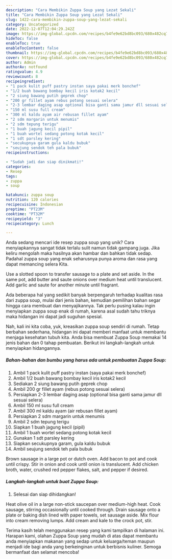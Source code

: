```yaml
---
description: "Cara Membikin Zuppa Soup yang Lezat Sekali"
title: "Cara Membikin Zuppa Soup yang Lezat Sekali"
slug: 1422-cara-membikin-zuppa-soup-yang-lezat-sekali
category: Uncategorized
date: 2022-12-07T12:04:29.242Z
image: https://img-global.cpcdn.com/recipes/b4fe9e62bd8bc093/680x482cq70/zuppa-soup-foto-resep-utama.jpg
hideToc: false
enableToc: true
enableTocContent: false
thumbnail: https://img-global.cpcdn.com/recipes/b4fe9e62bd8bc093/680x482cq70/zuppa-soup-foto-resep-utama.jpg
cover: https://img-global.cpcdn.com/recipes/b4fe9e62bd8bc093/680x482cq70/zuppa-soup-foto-resep-utama.jpg
author: Admin
authorAv: notfound
ratingvalue: 4.9
reviewcount: 8
recipeingredient:
- "1 pack kulit puff pastry instan saya pakai merk bonchef"
- "1/2 buah bawang bombay kecil iris kotak2 kecil"
- "2 siung bawang putih geprek chop"
- "200 gr fillet ayam rebus potong sesuai selera"
- "2-3 lembar daging asap optional bisa ganti sama jamur dll sesuai selera"
- "150 ml susu full cream"
- "300 ml kaldu ayam air rebusan fillet ayam"
- "2 sdm margarin untuk menumis"
- "2 sdm tepung terigu"
- "1 buah jagung kecil pipil"
- "1 buah wortel sedang potong kotak kecil"
- "1 sdt parsley kering"
- "secukupnya garam gula kaldu bubuk"
- "seujung sendok teh pala bubuk"
recipeinstructions:

- "Sudah jadi dan siap dinikmati!"
categories:
- Resep
tags:
- zuppa
- soup

katakunci: zuppa soup 
nutrition: 120 calories
recipecuisine: Indonesian
preptime: "PT23M"
cooktime: "PT32M"
recipeyield: "3"
recipecategory: Lunch

---
```





Anda sedang mencari ide resep zuppa soup yang unik? Cara menyiapkannya sangat tidak terlalu sulit namun tidak gampang juga. Jika keliru mengolah maka hasilnya akan hambar dan bahkan tidak sedap. Padahal zuppa soup yang enak seharusnya punya aroma dan rasa yang dapat memancing selera Kita.





Use a slotted spoon to transfer sausage to a plate and set aside. In the same pot, add butter and saute onions over medium heat until translucent. Add garlic and saute for another minute until fragrant.

Ada beberapa hal yang sedikit banyak berpengaruh terhadap kualitas rasa dari zuppa soup, mulai dari jenis bahan, kemudian pemilihan bahan segar hingga cara membuat dan menyajikannya. Tak perlu pusing kalau ingin menyiapkan zuppa soup enak di rumah, karena asal sudah tahu triknya maka hidangan ini dapat jadi suguhan spesial.






Nah, kali ini kita coba, yuk, kreasikan zuppa soup sendiri di rumah. Tetap berbahan sederhana, hidangan ini dapat memberi manfaat untuk membantu menjaga kesehatan tubuh kita. Anda bisa membuat Zuppa Soup memakai 14 jenis bahan dan 0 tahap pembuatan. Berikut ini langkah-langkah untuk menyiapkan hidangannya.

<!--inarticleads1-->

##### Bahan-bahan dan bumbu yang harus ada untuk pembuatan Zuppa Soup:

1. Ambil 1 pack kulit puff pastry instan (saya pakai merk bonchef)
1. Ambil 1/2 buah bawang bombay kecil iris kotak2 kecil
1. Sediakan 2 siung bawang putih geprek chop
1. Ambil 200 gr fillet ayam (rebus potong sesuai selera)
1. Persiapkan 2-3 lembar daging asap (optional bisa ganti sama jamur dll sesuai selera)
1. Ambil 150 ml susu full cream
1. Ambil 300 ml kaldu ayam (air rebusan fillet ayam)
1. Persiapkan 2 sdm margarin untuk menumis
1. Ambil 2 sdm tepung terigu
1. Siapkan 1 buah jagung kecil (pipil)
1. Ambil 1 buah wortel sedang potong kotak kecil
1. Gunakan 1 sdt parsley kering
1. Siapkan secukupnya garam, gula kaldu bubuk
1. Ambil seujung sendok teh pala bubuk


Brown sausage in a large pot or dutch oven. Add bacon to pot and cook until crispy. Stir in onion and cook until onion is translucent. Add chicken broth, water, crushed red pepper flakes, salt, and pepper if desired. 

<!--inarticleads2-->

##### Langkah-langkah untuk buat Zuppa Soup:


1. Selesai dan siap dihidangkan!

Heat olive oil in a large non-stick saucepan over medium-high heat. Cook sausage, stirring occasionally until cooked through. Drain sausage onto a plate or baking dish lined with paper towels, set sausage aside. Mix flour into cream removing lumps. Add cream and kale to the crock pot, stir. 

Terima kasih telah menggunakan resep yang kami tampilkan di halaman ini. Harapan kami, olahan Zuppa Soup yang mudah di atas dapat membantu anda menyiapkan makanan yang sedap untuk keluarga/teman maupun menjadi ide bagi anda yang berkeinginan untuk berbisnis kuliner. Semoga bermanfaat dan selamat mencoba!
